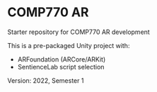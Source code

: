 # COMP770 AR

Starter repository for COMP770 AR development

This is a pre-packaged Unity project with:

- ARFoundation (ARCore/ARKit)
- SentienceLab script selection

Version: 2022, Semester 1
